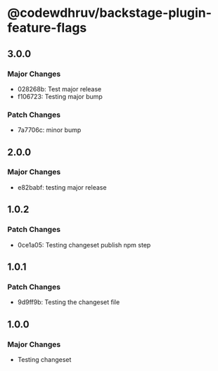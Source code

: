 # @codewdhruv/backstage-plugin-feature-flags

## 3.0.0

### Major Changes

- 028268b: Test major release
- f106723: Testing major bump

### Patch Changes

- 7a7706c: minor bump

## 2.0.0

### Major Changes

- e82babf: testing major release

## 1.0.2

### Patch Changes

- 0ce1a05: Testing changeset publish npm step

## 1.0.1

### Patch Changes

- 9d9ff9b: Testing the changeset file

## 1.0.0

### Major Changes

- Testing changeset
